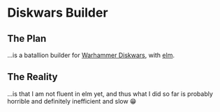 # Diskwars Builder

## The Plan

...is a batallion builder for [Warhammer Diskwars](https://boardgamegeek.com/boardgame/146418/warhammer-diskwars), with [elm](http://elm-lang.org/).

## The Reality

...is that I am not fluent in elm yet, and thus what I did so far is probably horrible and definitely inefficient and slow :grin: